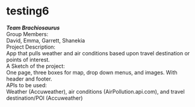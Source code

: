 # testing6

<strong><i>Team Brachiosaurus </i></strong><br>
Group Members: <br>
David, Emma, Garrett, Shanekia<br>
Project Description:<br>
App that pulls weather and air conditions based upon travel destination or points of interest.<br>
A Sketch of the project:<br>
One page, three boxes for map, drop down menus, and images. With header and footer.<br>
APIs to be used: <br>
Weather (Accuweather), air conditions (AirPollution.api.com), and travel destination/POI (Accuweather)
